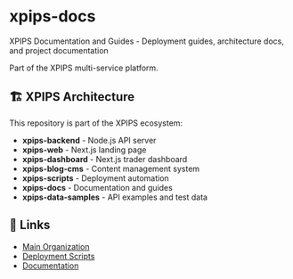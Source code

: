 # xpips-docs

XPIPS Documentation and Guides - Deployment guides, architecture docs, and project documentation

Part of the XPIPS multi-service platform.

## 🏗️ XPIPS Architecture

This repository is part of the XPIPS ecosystem:

- **xpips-backend** - Node.js API server
- **xpips-web** - Next.js landing page  
- **xpips-dashboard** - Next.js trader dashboard
- **xpips-blog-cms** - Content management system
- **xpips-scripts** - Deployment automation
- **xpips-docs** - Documentation and guides
- **xpips-data-samples** - API examples and test data

## 🔗 Links

- [Main Organization](https://github.com/XPIPS)
- [Deployment Scripts](https://github.com/XPIPS/xpips-scripts)
- [Documentation](https://github.com/XPIPS/xpips-docs)
